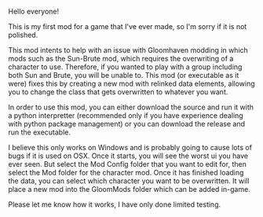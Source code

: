 Hello everyone!

This is my first mod for a game that I've ever made, so I'm sorry if it is not polished.  

This mod intents to help with an issue with Gloomhaven modding in which mods such as the Sun-Brute mod, which requires the overwriting of a character to use.  Therefore, if you wanted to play with a group including both Sun and Brute, you will be unable to.  This mod (or executable as it were) fixes this by creating a new mod with relinked data elements, allowing you to change the class that gets overwritten to whatever you want.  

In order to use this mod, you can either download the source and run it with a python interpretter (recommended only if you have experience dealing with python package management) or you can download the release and run the executable.

I believe this only works on Windows and is probably going to cause lots of bugs if it is used on OSX.  Once it starts, you will see the worst ui you have ever seen.  But select the Mod Config folder that you want to edit for, then select the Mod folder for the character mod.  Once it has finished loading the data, you can select which character you want to be overwritten.  It will place a new mod into the GloomMods folder which can be added in-game.

Please let me know how it works, I have only done limited testing. 
